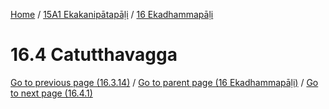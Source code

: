 
[Home](/) / [15A1 Ekakanipātapāḷi](../../15A1.md) / [16 Ekadhammapāḷi](../16.md)

# 16.4 Catutthavagga


[Go to previous page (16.3.14)](16.3/16.3.14.md) / [Go to parent page (16 Ekadhammapāḷi)](../16.md) / [Go to next page (16.4.1)](16.4/16.4.1.md)


